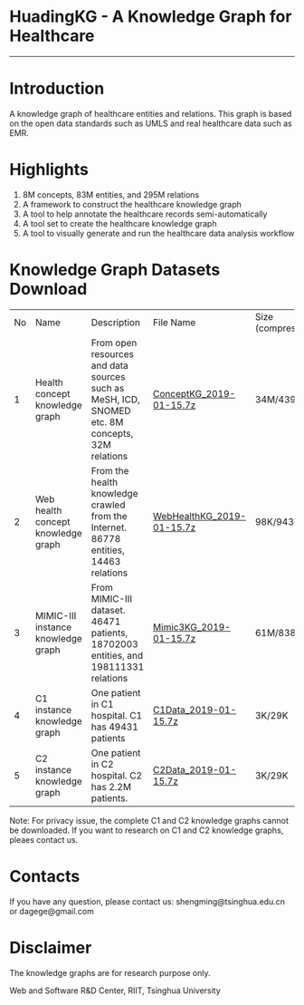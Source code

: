 <html>
<head>
</head>
<body>
  <h1>HuadingKG - A Knowledge Graph for Healthcare</h1>
  <hr/>
  
  <h1>Introduction</h1>
  A knowledge graph of healthcare entities and relations. This graph is based on the open data standards such as UMLS and real healthcare data such as EMR.
  
  <h1>Highlights</h1>
  <ol>
	<li>8M concepts, 83M entities, and 295M relations</li>
    <li>A framework to construct the healthcare knowledge graph</li>
    <li>A tool to help annotate the healthcare records semi-automatically</li>
    <li>A tool set to create the healthcare knowledge graph</li>
	<li>A tool to visually generate and run the healthcare data analysis workflow</li>
  </ol>
  
  <h1>Knowledge Graph Datasets Download</h1>
  <table>
    <tr><td>No</td><td>Name</td><td>Description</td><td>File Name</td><td>Size (compressed/original)</td></tr>
	<tr>
	  <td>1</td>
	  <td>Health concept knowledge graph</td>
	  <td>From open resources and data sources such as MeSH, ICD, SNOMED etc. 8M concepts, 32M relations</td>
	  <td><a href="http://180.76.145.135:8888/fu/filedownload?fileID=2bbf39fd6b7d47ca91e82bba73e7644d">ConceptKG_2019-01-15.7z</a></td>
	  <td>34M/439M</td>
	</tr>
	<tr>
	  <td>2</td>
	  <td>Web health concept knowledge graph</td>
	  <td>From the health knowledge crawled from the Internet. 86778 entities, 14463 relations </td>
	  <td><a href="http://180.76.145.135:8888/fu/filedownload?fileID=86aa4dedd4ff4d67a03e45b23aadb7e3">WebHealthKG_2019-01-15.7z</a></td>
	  <td>98K/943K</td>
	</tr>
	<tr>
	  <td>3</td>
	  <td>MIMIC-III instance knowledge graph</td>
	  <td>From MIMIC-III dataset. 46471 patients, 18702003 entities, and 198111331 relations</td>
	  <td><a href="http://180.76.145.135:8888/fu/filedownload?fileID=f0367a7e4fcb4c23a694b9ff5ca88005">Mimic3KG_2019-01-15.7z</a></td>
	  <td>61M/838M</td>
	</tr>
	<tr>
	  <td>4</td>
	  <td>C1 instance knowledge graph</td>
	  <td>One patient in C1 hospital. C1 has 49431 patients</td>
	  <td><a href="http://180.76.145.135:8888/fu/filedownload?fileID=137d8b9caca5409a9ece8c25d3b66d29">C1Data_2019-01-15.7z</a></td>
	  <td>3K/29K</td>
	</tr>
	<tr>
	  <td>5</td>
	  <td>C2 instance knowledge graph</td>
	  <td>One patient in C2 hospital. C2 has 2.2M patients.</td>
	  <td><a href="http://180.76.145.135:8888/fu/filedownload?fileID=93a9e95c1d384ccb8520a154a5dbf9a3">C2Data_2019-01-15.7z</a></td>
	  <td>3K/29K</td>
	</tr>
  </table>
  <p>Note: For privacy issue, the complete C1 and C2 knowledge graphs cannot be downloaded. If you want to research on C1 and C2 knowledge graphs, pleaes contact us.</p>
  <h1>Contacts</h1>
  <p>If you have any question, please contact us: shengming@tsinghua.edu.cn or dagege@gmail.com</p>
  
  <h1>Disclaimer</h1>
  <p>The knowledge graphs are for research purpose only.</p>
  
  <a hre="http://180.76.145.135/west/">Web and Software R&D Center, RIIT, Tsinghua University</a>
</body>
</html>
